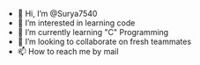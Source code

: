 - 👋 Hi, I’m @Surya7540
- 👀 I’m interested in learning code
- 🌱 I’m currently learning "C" Programming
- 💞️ I’m looking to collaborate on fresh teammates
- 📫 How to reach me by mail

<!---
Surya7540/Surya7540 is a ✨ special ✨ repository because its `README.md` (this file) appears on your GitHub profile.
You can click the Preview link to take a look at your changes.
--->
